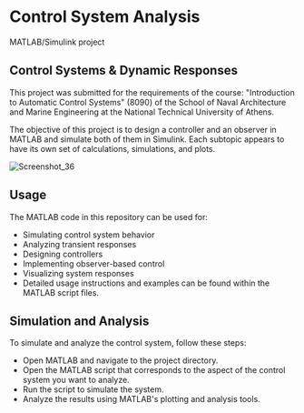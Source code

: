 # Control System Analysis

MATLAB/Simulink project

## Control Systems & Dynamic Responses

This project was submitted for the requirements of the course: "Introduction to Automatic Control Systems" (8090) of the School of Naval Architecture and Marine Engineering at the National Technical University of Athens.

The objective of this project is to design a controller and an observer in MATLAB and simulate both of them in Simulink.
Each subtopic appears to have its own set of calculations, simulations, and plots.

![Screenshot_36](https://github.com/panosstav/DiplomaShipbuildingNTUA/assets/143627430/0b1b37ea-a61d-4baf-87c9-449da73b1a83)

## Usage

The MATLAB code in this repository can be used for:
- Simulating control system behavior
- Analyzing transient responses
- Designing controllers
- Implementing observer-based control
- Visualizing system responses
- Detailed usage instructions and examples can be found within the MATLAB script files.

## Simulation and Analysis

To simulate and analyze the control system, follow these steps:

- Open MATLAB and navigate to the project directory.
- Open the MATLAB script that corresponds to the aspect of the control system you want to analyze.
- Run the script to simulate the system.
- Analyze the results using MATLAB's plotting and analysis tools.
